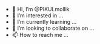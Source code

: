 - 👋 Hi, I’m @PIKULmollik
- 👀 I’m interested in ...
- 🌱 I’m currently learning ...
- 💞️ I’m looking to collaborate on ...
- 📫 How to reach me ...

<!---
PIKULmollik/PIKULmollik is a ✨ special ✨ repository because its `README.md` (this file) appears on your GitHub profile.
You can click the Preview link to take a look at your changes.
--->

